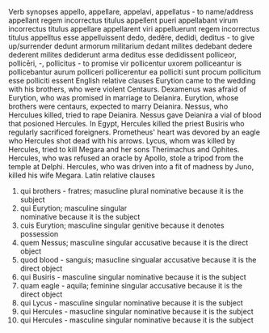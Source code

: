 Verb synopses 
  appello, appellare, appelavi, appellatus - to name/address
    appellant regem incorrectus titulus 
    appellent 
    pueri appellabant virum incorrectus titulus
    appellare
    appellarent
    viri appelluerunt regem incorrectus titulus
    appelltus esse
    appelluissent
  dedo, dedĕre, dedidi, deditus - to give up/surrender
    dedunt armorum militarium
    dedant
    milites dedebant 
    dedere
    dederent
    milites dediderunt arma 
    deditus esse
    dedidissent
  polliceor, pollicēri, -, pollicitus - to promise
    vir pollicentur uxorem
    polliceantur
    is pollicebantur aurum
    polliceri
    pollicerentur
    ea polliciti sunt procum
    pollicitum esse
    polliciti essent
English relative clauses
  Eurytion came to the wedding with his brothers, who were violent Centaurs.
  Dexamenus was afraid of Eurytion, who was promised in marriage to Deianira.
  Eurytion, whose brothers were centaurs, expected to marry Deianira.
  Nessus, who Herculues killed, tried to rape Deianira.
  Nessus gave Deianira a vial of blood that posioned Hercules.
  In Egypt, Hercules killed the priest Busiris who regularly sacrificed foreigners.
  Prometheus' heart was devored by an eagle who Hercules shot dead with his arrows.
  Lycus, whom was killed by Hercules, tried to kill Megara and her sons Therimachus and Ophites.
  Hercules, who was refused an oracle by Apollo, stole a tripod from the temple at Delphi.
  Hercules, who was driven into a fit of madness by Juno, killed his wife Megara.
Latin relative clauses
 1. qui
    brothers - fratres; masucline plural
    nominative because it is the subject
 2. qui
    Eurytion; masculine singular   
    nominative because it is the subject
 3. cuis
    Eurytion; masculine singular
    genitive because it denotes possession
 4. quem
    Nessus; masculine singular
    accusative because it is the direct object
 5. quod
    blood - sanguis; masucline singualar
    accusative because it is the direct object
 6. qui
    Busiris - masculine singular
    nominative because it is the subject
 7. quam
    eagle - aquila; feminine singular
    accusative because it is the direct object
 8. qui
    Lycus - masculine singular
    nominative because it is the subject
 9. qui
    Hercules - masucline singular
    nominative because it is the subject
10. qui
    Hercules - masculine singular
    nominative because it is the subject
